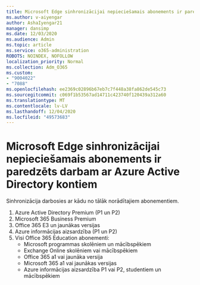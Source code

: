```yaml
---
title: Microsoft Edge sinhronizācijai nepieciešamais abonements ir paredzēts darbam ar Azure Active Directory kontiem
ms.author: v-aiyengar
author: AshaIyengar21
manager: dansimp
ms.date: 12/03/2020
ms.audience: Admin
ms.topic: article
ms.service: o365-administration
ROBOTS: NOINDEX, NOFOLLOW
localization_priority: Normal
ms.collection: Adm_O365
ms.custom:
- "9004022"
- "7088"
ms.openlocfilehash: ee2369c02896b67eb7c7f448a38fa862de545c73
ms.sourcegitcommit: c069f1b53567ad14711c423740f120439a312a60
ms.translationtype: MT
ms.contentlocale: lv-LV
ms.lasthandoff: 12/04/2020
ms.locfileid: "49573683"
---
```

# <a name="subscription-needed-for-microsoft-edge-sync-to-work-with-azure-active-directory-accounts"></a>Microsoft Edge sinhronizācijai nepieciešamais abonements ir paredzēts darbam ar Azure Active Directory kontiem

Sinhronizācija darbosies ar kādu no tālāk norādītajiem abonementiem.

1. Azure Active Directory Premium (P1 un P2)
1. Microsoft 365 Business Premium
1. Office 365 E3 un jaunākas versijas
1. Azure informācijas aizsardzība (P1 un P2)
1. Visi Office 365 Education abonementi:
    - Microsoft programmas skolēniem un mācībspēkiem
    - Exchange Online skolēniem vai mācībspēkiem
    - Office 365 a1 vai jaunāka versija
    - Microsoft 365 a1 vai jaunākas versijas
    - Azure informācijas aizsardzība P1 vai P2, studentiem un mācībspēkiem

